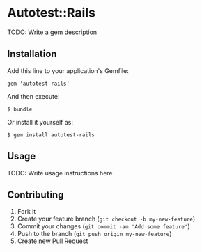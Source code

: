 # Autotest::Rails

TODO: Write a gem description

## Installation

Add this line to your application's Gemfile:

    gem 'autotest-rails'

And then execute:

    $ bundle

Or install it yourself as:

    $ gem install autotest-rails

## Usage

TODO: Write usage instructions here

## Contributing

1. Fork it
2. Create your feature branch (`git checkout -b my-new-feature`)
3. Commit your changes (`git commit -am 'Add some feature'`)
4. Push to the branch (`git push origin my-new-feature`)
5. Create new Pull Request
